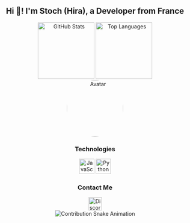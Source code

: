 <h2 align="center">Hi 👋! I'm Stoch (Hira), a Developer from France</h2>

<div align="center">
  <img src="https://github-readme-stats.vercel.app/api?username=stochalt&hide_title=false&hide_rank=false&show_icons=true&include_all_commits=true&count_private=true&disable_animations=false&theme=aura&locale=en&hide_border=false" height="150" alt="GitHub Stats" />
  <img src="https://github-readme-stats.vercel.app/api/top-langs?username=stochalt&locale=en&hide_title=false&layout=compact&card_width=320&langs_count=5&theme=aura&hide_border=false" height="150" alt="Top Languages" />
</div>

<div align="center">
  <img src="https://avatars.githubusercontent.com/u/128220876?v=4" height="150" alt="Avatar" style="border-radius: 50%;" />
</div>

<h3 align="center">Technologies</h3>
<div align="center">
  <img src="https://cdn.jsdelivr.net/gh/devicons/devicon/icons/javascript/javascript-original.svg" height="40" alt="JavaScript" />
  <img src="https://cdn.jsdelivr.net/gh/devicons/devicon/icons/python/python-original.svg" height="40" alt="Python" />
</div>

<h3 align="center">Contact Me</h3>
<div align="center">
  <a href="https://discord.com/channels/@me/1221859207553351731" target="_blank">
    <img src="https://img.shields.io/static/v1?message=Discord&logo=discord&color=7289DA&logoColor=white&style=for-the-badge" height="35" alt="Discord" />
  </a>
</div>

<div align="center">
  <img src="https://github.com/thepiyushmalhotra/thepiyushmalhotra/blob/output/github-contribution-grid-snake.svg" alt="Contribution Snake Animation" />
</div>
